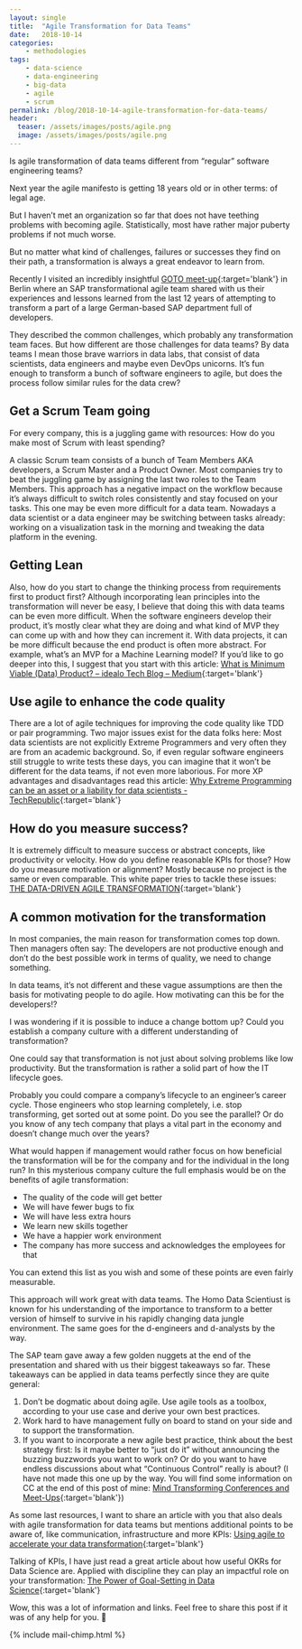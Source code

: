 ```yaml
---
layout: single
title:  "Agile Transformation for Data Teams"
date:   2018-10-14
categories: 
    - methodologies
tags:
    - data-science
    - data-engineering
    - big-data
    - agile
    - scrum
permalink: /blog/2018-10-14-agile-transformation-for-data-teams/
header:
  teaser: /assets/images/posts/agile.png
  image: /assets/images/posts/agile.png
---
```


Is agile transformation of data teams different from “regular” software engineering teams?

Next year the agile manifesto is getting 18 years old or in other terms: of legal age.

But I haven’t met an organization so far that does not have teething problems with becoming agile. Statistically, most have rather major puberty problems if not much worse.

But no matter what kind of challenges, failures or successes they find on their path, a transformation is always a great endeavor to learn from.

Recently I visited an incredibly insightful [GOTO meet-up](https://www.meetup.com/de-DE/GOTO-Nights-Berlin/events/254552617/){:target='blank'} in Berlin where an SAP transformational agile team shared with us their experiences and lessons learned from the last 12 years of attempting to transform a part of a large German-based SAP department full of developers.

They described the common challenges, which probably any transformation team faces. But how different are those challenges for data teams? By data teams I mean those brave warriors in data labs, that consist of data scientists, data engineers and maybe even DevOps unicorns. It’s fun enough to transform a bunch of software engineers to agile, but does the process follow similar rules for the data crew?

## Get a Scrum Team going
For every company, this is a juggling game with resources: How do you make most of Scrum with least spending?

A classic Scrum team consists of a bunch of Team Members AKA developers, a Scrum Master and a Product Owner. Most companies try to beat the juggling game by assigning the last two roles to the Team Members. This approach has a negative impact on the workflow because it’s always difficult to switch roles consistently and stay focused on your tasks. This one may be even more difficult for a data team. Nowadays a data scientist or a data engineer may be switching between tasks already: working on a visualization task in the morning and tweaking the data platform in the evening.

## Getting Lean
Also, how do you start to change the thinking process from requirements first to product first?
Although incorporating lean principles into the transformation will never be easy, I believe that doing this with data teams can be even more difficult.
When the software engineers develop their product, it’s mostly clear what they are doing and what kind of MVP they can come up with and how they can increment it.
With data projects, it can be more difficult because the end product is often more abstract. For example, what’s an MVP for a Machine Learning model? If you’d like to go deeper into this, I suggest that you start with this article: [What is Minimum Viable (Data) Product? – idealo Tech Blog – Medium](https://medium.com/idealo-tech-blog/what-is-minimum-viable-data-product-49269e338d85){:target='blank'}

## Use agile to enhance the code quality
There are a lot of agile techniques for improving the code quality like TDD or pair programming.
Two major issues exist for the data folks here: Most data scientists are not explicitly Extreme Programmers and very often they are from an academic background. So, if even regular software engineers still struggle to write tests these days, you can imagine that it won’t be different for the data teams, if not even more laborious. For more XP advantages and disadvantages read this article:
[Why Extreme Programming can be an asset or a liability for data scientists - TechRepublic](https://www.techrepublic.com/article/why-extreme-programming-can-be-an-asset-or-a-liability-for-data-scientists/){:target='blank'}


## How do you measure success?
It is extremely difficult to measure success or abstract concepts, like productivity or velocity. How do you define reasonable KPIs for those? How do you measure motivation or alignment? Mostly because no project is the same or even comparable. This white paper tries to tackle these issues:
[THE DATA-DRIVEN AGILE TRANSFORMATION](https://www.agilecockpit.com/wp-content/uploads/2017/09/data-driven-agile-transformation.pdf){:target='blank'}

## A common motivation for the transformation
In most companies, the main reason for transformation comes top down. Then managers often say: The developers are not productive enough and don’t do the best possible work in terms of quality, we need to change something.

In data teams, it’s not different and these vague assumptions are then the basis for motivating people to do agile. How motivating can this be for the developers!?

I was wondering if it is possible to induce a change bottom up? Could you establish a company culture with a different understanding of transformation?

One could say that transformation is not just about solving problems like low productivity. But the transformation is rather a solid part of how the IT lifecycle goes.

Probably you could compare a company’s lifecycle to an engineer’s career cycle. Those engineers who stop learning completely, i.e. stop transforming, get sorted out at some point. Do you see the parallel? Or do you know of any tech company that plays a vital part in the economy and doesn’t change much over the years?

What would happen if management would rather focus on how beneficial the transformation will be for the company and for the individual in the long run? In this mysterious company culture the full emphasis would be on the benefits of agile transformation:

- The quality of the code will get better
- We will have fewer bugs to fix
- We will have less extra hours
- We learn new skills together
- We have a happier work environment
- The company has more success and acknowledges the employees for that

You can extend this list as you wish and some of these points are even fairly measurable.

This approach will work great with data teams. The Homo Data Scientiust is known for his understanding of the importance to transform to a better version of himself to survive in his rapidly changing data jungle environment. The same goes for the d-engineers and d-analysts by the way.

The SAP team gave away a few golden nuggets at the end of the presentation and shared with us their biggest takeaways so far. These takeaways can be applied in data teams perfectly since they are quite general:

1. Don’t be dogmatic about doing agile. Use agile tools as a toolbox, according to your use case and derive your own best practices.
2. Work hard to have management fully on board to stand on your side and to support the transformation.
3. If you want to incorporate a new agile best practice, think about the best strategy first: Is it maybe better to “just do it” without announcing the buzzing buzzwords you want to work on? Or do you want to have endless discussions about what “Continuous Control” really is about? (I have not made this one up by the way. You will find some information on CC at the end of this post of mine: [Mind Transforming Conferences and Meet-Ups](https://datagoodie.com/blog/2018-09-12-mind-transforming-conferences-and-meetups.md/){:target='blank'})

As some last resources, I want to share an article with you that also deals with agile transformation for data teams but mentions additional points to be aware of, like communication, infrastructure and more KPIs:
[Using agile to accelerate your data transformation](https://www.mckinsey.com/business-functions/digital-mckinsey/our-insights/using-agile-to-accelerate-your-data-transformation){:target='blank'}

Talking of KPIs, I have just read a great article about how useful OKRs for Data Science are. Applied with discipline they can play an impactful role on your transformation: [The Power of Goal-Setting in Data Science](https://towardsdatascience.com/the-power-of-goal-setting-for-your-data-science-project-9338bf475abd){:target='blank'}

Wow, this was a lot of information and links. Feel free to share this post if it was of any help for you. 🚀

{% include mail-chimp.html %}